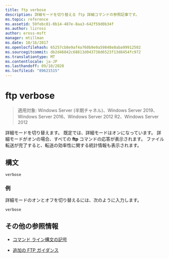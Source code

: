 ```yaml
---
title: ftp verbose
description: 詳細モードを切り替える ftp 詳細コマンドの参照記事です。
ms.topic: reference
ms.assetid: 59febc81-0b14-487e-8aa3-642f59d0b34f
ms.author: lizross
author: eross-msft
manager: mtillman
ms.date: 10/16/2017
ms.openlocfilehash: 65257cb8e9af4a760b9e9a59848e8aba99912502
ms.sourcegitcommit: db2d46842c68813d043738d6523f13d8454fc972
ms.translationtype: MT
ms.contentlocale: ja-JP
ms.lasthandoff: 09/10/2020
ms.locfileid: "89621515"
---
```

# <a name="ftp-verbose"></a>ftp verbose

> 適用対象: Windows Server (半期チャネル)、Windows Server 2019、Windows Server 2016、Windows Server 2012 R2、Windows Server 2012

詳細モードを切り替えます。 既定では、詳細モードはオンになっています。 詳細モードがオンの場合、すべての **ftp** コマンドの応答が表示されます。 ファイル転送が完了すると、転送の効率性に関する統計情報も表示されます。

## <a name="syntax"></a>構文

```
verbose
```

### <a name="examples"></a>例

詳細モードのオンとオフを切り替えるには、次のように入力します。

```
verbose
```

## <a name="additional-references"></a>その他の参照情報

- [コマンド ライン構文の記号](command-line-syntax-key.md)

- [追加の FTP ガイダンス](/previous-versions/orphan-topics/ws.10/cc756013(v=ws.10))
